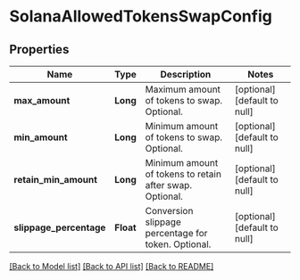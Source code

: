 # SolanaAllowedTokensSwapConfig

## Properties

| Name                    | Type      | Description                                              | Notes                        |
| ----------------------- | --------- | -------------------------------------------------------- | ---------------------------- |
| **max_amount**          | **Long**  | Maximum amount of tokens to swap. Optional.              | [optional] [default to null] |
| **min_amount**          | **Long**  | Minimum amount of tokens to swap. Optional.              | [optional] [default to null] |
| **retain_min_amount**   | **Long**  | Minimum amount of tokens to retain after swap. Optional. | [optional] [default to null] |
| **slippage_percentage** | **Float** | Conversion slippage percentage for token. Optional.      | [optional] [default to null] |

[[Back to Model list]](../README.md#documentation-for-models) [[Back to API list]](../README.md#documentation-for-api-endpoints) [[Back to README]](../README.md)
